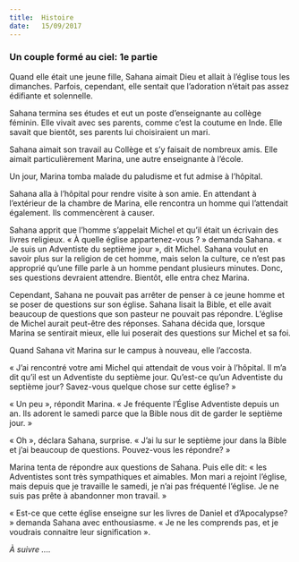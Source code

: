 ```yaml
---
title:  Histoire
date:   15/09/2017
---
```


### Un couple formé au ciel: 1e partie

Quand elle était une jeune fille, Sahana aimait Dieu et allait à l’église tous les dimanches. Parfois, cependant,  elle sentait que l’adoration n’était pas assez édifiante et solennelle.

Sahana termina ses études et eut un poste d’enseignante au collège féminin. Elle vivait avec ses parents,  comme c’est la coutume en Inde. Elle savait que bientôt, ses parents lui choisiraient un mari. 

Sahana aimait son travail au Collège et s’y faisait de nombreux amis. Elle aimait particulièrement Marina, une  autre enseignante à l’école. 

Un jour, Marina tomba malade du paludisme et fut admise à l’hôpital. 

Sahana alla à l’hôpital pour rendre visite à son amie. En attendant à l’extérieur de la chambre de Marina, elle  rencontra un homme qui l’attendait également. Ils commencèrent à causer.

Sahana apprit que l’homme s’appelait Michel et qu’il était un écrivain des livres religieux. « À quelle église  appartenez-vous ? » demanda Sahana. « Je suis un Adventiste du septième jour », dit Michel. Sahana voulut en savoir plus sur la religion de cet homme, mais selon la culture, ce n’est pas approprié qu’une fille parle à un  homme pendant plusieurs minutes. Donc, ses questions devraient attendre. Bientôt, elle entra chez Marina. 

Cependant, Sahana ne pouvait pas arrêter de penser à ce jeune homme et se poser de questions sur son église.  Sahana lisait la Bible, et elle avait beaucoup de questions que son pasteur ne pouvait pas répondre. L’église de Michel aurait peut-être des réponses. Sahana décida que, lorsque Marina se sentirait mieux, elle lui poserait  des questions sur Michel et sa foi. 

Quand Sahana vit Marina sur le campus à nouveau, elle l’accosta. 

« J’ai rencontré votre ami Michel qui attendait de vous voir à l’hôpital. Il m’a dit qu’il est un Adventiste du  septième jour. Qu’est-ce qu’un Adventiste du septième jour? Savez-vous quelque chose sur cette église? » 

« Un peu », répondit Marina. « Je fréquente l’Église Adventiste depuis un an. Ils adorent le samedi parce que la  Bible nous dit de garder le septième jour. » 

« Oh », déclara Sahana, surprise. « J’ai lu sur le septième jour dans la Bible et j’ai beaucoup de questions.  Pouvez-vous les répondre? » 

Marina tenta de répondre aux questions de Sahana. Puis elle dit: « les Adventistes sont très sympathiques et  aimables. Mon mari a rejoint l’église, mais depuis que je travaille le samedi, je n’ai pas fréquenté l’église. Je ne suis pas prête à abandonner mon travail. » 

« Est-ce que cette église enseigne sur les livres de Daniel et d’Apocalypse? » demanda Sahana avec  enthousiasme. « Je ne les comprends pas, et je voudrais connaitre leur signification ».

*À suivre ....*
